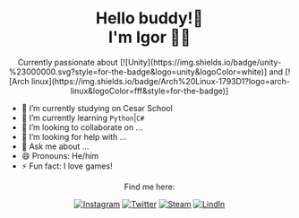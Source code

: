 <h1 align='center'>
Hello buddy!👋</br>I'm Igor 🌿🦋
</h1>

<p align='center'>
Currently passionate about [![Unity](https://img.shields.io/badge/unity-%23000000.svg?style=for-the-badge&logo=unity&logoColor=white)] and [![Arch linux](https://img.shields.io/badge/Arch%20Linux-1793D1?logo=arch-linux&logoColor=fff&style=for-the-badge)]
</p>

- 🔭 I’m currently studying on Cesar School
- 🌱 I’m currently learning `Python`|`C#`
- 👯 I’m looking to collaborate on ...
- 🤔 I’m looking for help with ...
- 💬 Ask me about ...
- 😄 Pronouns: He/him
- ⚡ Fun fact: I love games!

  
<div align='center'>
  
Find me here:


[![Instagram](https://img.shields.io/badge/Instagram-E4405F?style=for-the-badge&logo=instagram&logoColor=white)](https://www.instagram.com/igor._gabrield/)
[![Twitter](https://img.shields.io/badge/twitter-x?style=for-the-badge&logo=x&logoColor=white&color=%230f1419)](https://x.com/igortrashcan)
[![Steam](https://img.shields.io/badge/steam-%23000000.svg?style=for-the-badge&logo=steam&logoColor=white)](https://steamcommunity.com/id/igortrashcan/)
[![LindIn](https://img.shields.io/badge/LinkedIn-0077B5?style=for-the-badge&logo=linkedin&logoColor=white)](https://www.linkedin.com/in/igorgabrields/)

</div>
